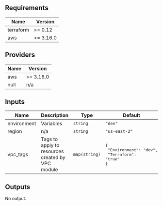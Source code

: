 ## Requirements

| Name | Version |
|------|---------|
| terraform | >= 0.12 |
| aws | >= 3.16.0 |

## Providers

| Name | Version |
|------|---------|
| aws | >= 3.16.0 |
| null | n/a |

## Inputs

| Name | Description | Type | Default | Required |
|------|-------------|------|---------|:--------:|
| environment | Variables | `string` | `"dev"` | no |
| region | n/a | `string` | `"us-east-2"` | no |
| vpc\_tags | Tags to apply to resources created by VPC module | `map(string)` | <pre>{<br>  "Environment": "dev",<br>  "Terraform": "true"<br>}</pre> | no |

## Outputs

No output.
